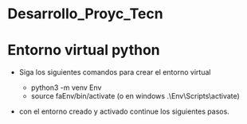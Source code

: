 # Desarrollo_Proyc_Tecn


# Entorno virtual python

- Siga los siguientes comandos para crear el entorno virtual

  - python3 -m venv Env
  - source faEnv/bin/activate (o en windows .\Env\Scripts\activate)

- con el entorno creado y activado continue los siguientes pasos.